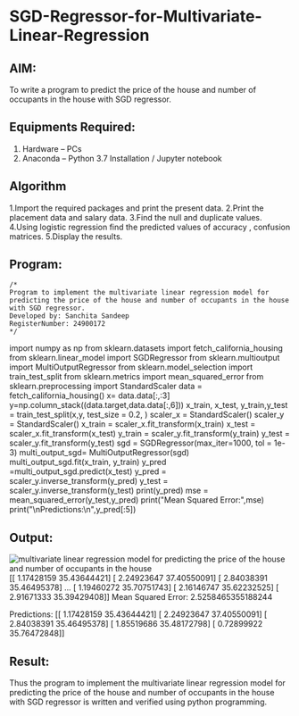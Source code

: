 # SGD-Regressor-for-Multivariate-Linear-Regression

## AIM:
To write a program to predict the price of the house and number of occupants in the house with SGD regressor.

## Equipments Required:
1. Hardware – PCs
2. Anaconda – Python 3.7 Installation / Jupyter notebook

## Algorithm
 1.Import the required packages and print the present data. 
 2.Print the placement
 data and salary data.
 3.Find the null and duplicate values. 
 4.Using logistic regression
 find the predicted values of accuracy , confusion matrices. 
 5.Display the results.

## Program:
```
/*
Program to implement the multivariate linear regression model for predicting the price of the house and number of occupants in the house with SGD regressor.
Developed by: Sanchita Sandeep
RegisterNumber: 24900172 
*/
```
import numpy as np
from sklearn.datasets import fetch_california_housing
from sklearn.linear_model import SGDRegressor
from sklearn.multioutput import MultiOutputRegressor
from sklearn.model_selection import train_test_split
from sklearn.metrics import mean_squared_error
from sklearn.preprocessing import StandardScaler
data = fetch_california_housing()
x= data.data[:,:3]
y=np.column_stack((data.target,data.data[:,6]))
x_train, x_test, y_train,y_test = train_test_split(x,y, test_size = 0.2, )
scaler_x = StandardScaler()
scaler_y = StandardScaler()
x_train = scaler_x.fit_transform(x_train)
x_test = scaler_x.fit_transform(x_test)
y_train = scaler_y.fit_transform(y_train)
y_test = scaler_y.fit_transform(y_test)
sgd = SGDRegressor(max_iter=1000, tol = 1e-3)
multi_output_sgd= MultiOutputRegressor(sgd)
multi_output_sgd.fit(x_train, y_train)
y_pred =multi_output_sgd.predict(x_test)
y_pred = scaler_y.inverse_transform(y_pred)
y_test = scaler_y.inverse_transform(y_test)
print(y_pred)
mse = mean_squared_error(y_test,y_pred)
print("Mean Squared Error:",mse)
print("\nPredictions:\n",y_pred[:5])          

## Output:
![multivariate linear regression model for predicting the price of the house and number of occupants in the house](sam.png)
[[ 1.17428159 35.43644421]
 [ 2.24923647 37.40550091]
 [ 2.84038391 35.46495378]
 ...
 [ 1.19460272 35.70751743]
 [ 2.16146747 35.62232525]
 [ 2.91671333 35.39429408]]
Mean Squared Error: 2.5258465355188244

Predictions:
 [[ 1.17428159 35.43644421]
 [ 2.24923647 37.40550091]
 [ 2.84038391 35.46495378]
 [ 1.85519686 35.48172798]
 [ 0.72899922 35.76472848]]


## Result:
Thus the program to implement the multivariate linear regression model for predicting the price of the house and number of occupants in the house with SGD regressor is written and verified using python programming.
